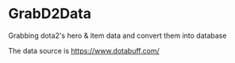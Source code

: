 # GrabD2Data
Grabbing dota2's hero &amp; item data and convert them into database

The data source is https://www.dotabuff.com/
